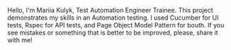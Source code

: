 Hello, I'm Mariia Kulyk, Test Automation Engineer Trainee. 
This project demonstrates my skills in an Automation testing.
I used Cucumber for UI tests, Rspec for API tests, and Page Object Model Pattern for bouth.
If you see mistakes or something that is better to be improved, please, share it with me!
